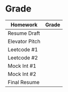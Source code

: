 # Grade

| Homework       | Grade |
|----------------|-------|
| Resume Draft   |       |
| Elevator Pitch |       |
| Leetcode #1    |       |
| Leetcode #2    |       |
| Mock Int #1    |       |
| Mock Int #2    |       |
| Final Resume   |       |
